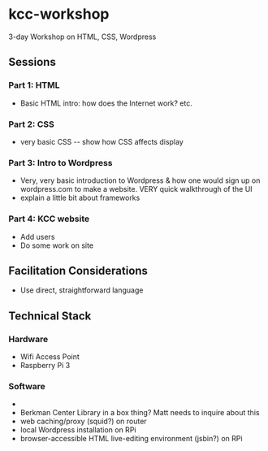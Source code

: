 # kcc-workshop

3-day Workshop on HTML, CSS, Wordpress

## Sessions

### Part 1: HTML

- Basic HTML intro: how does the Internet work? etc.

### Part 2: CSS

- very basic CSS -- show how CSS affects display

### Part 3: Intro to Wordpress

- Very, very basic introduction to Wordpress & how one would sign up on wordpress.com to make a website.  VERY quick walkthrough of the UI
- explain a little bit about frameworks

### Part 4: KCC website

- Add users
- Do some work on site

## Facilitation Considerations

- Use direct, straightforward language

## Technical Stack

### Hardware

- Wifi Access Point
- Raspberry Pi 3

### Software

-
- Berkman Center Library in a box thing? Matt needs to inquire about this
- web caching/proxy (squid?) on router
- local Wordpress installation on RPi
- browser-accessible HTML live-editing environment (jsbin?) on RPi
